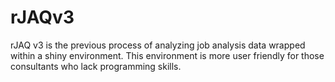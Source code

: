 # rJAQv3
rJAQ v3 is the previous process of analyzing job analysis data wrapped within a shiny environment. This environment is more user friendly for those consultants who lack programming skills.
